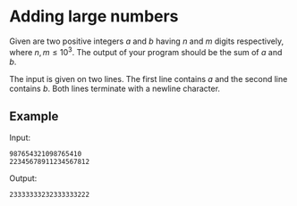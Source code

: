 # Adding large numbers

Given are two positive integers $a$ and $b$ having $n$ and $m$ digits respectively, where $n, m \leq 10^3$. The output of your program should be the sum of $a$ and $b$.

The input is given on two lines. The first line contains $a$ and the second line contains $b$. Both lines terminate with a newline character.

## Example

Input:

```text
987654321098765410
22345678911234567812
```

Output:

```text
23333333232333333222
```
